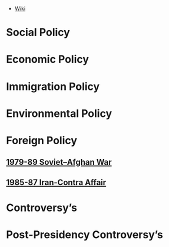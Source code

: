 - [Wiki](https://en.wikipedia.org/wiki/Ronald_Reagan)
# Social Policy

# Economic Policy

# Immigration Policy

# Environmental Policy

# Foreign Policy
## [1979-89 Soviet–Afghan War](../../Afghanistan/1978-92%20Democratic%20Republic%20of%20Afghanistan/1979-89%20Soviet–Afghan%20War)
## [1985-87 Iran-Contra Affair](1985-87%20Iran-Contra%20Affair)
# Controversy’s

# Post-Presidency Controversy’s
